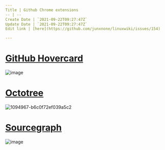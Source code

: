 ```yaml
---
Title | Github Chrome extensions
-- | --
Create Date | `2021-09-22T09:27:47Z`
Update Date | `2021-09-22T09:27:47Z`
Edit link | [here](https://github.com/junxnone/linuxwiki/issues/154)

---
```

# [GitHub Hovercard](https://chrome.google.com/webstore/detail/github-hovercard/mmoahbbnojgkclgceahhakhnccimnplk/related)
![image](https://user-images.githubusercontent.com/2216970/52171346-6edbff80-2796-11e9-8405-a34e78ca271b.png)

# [Octotree](https://chrome.google.com/webstore/detail/octotree/bkhaagjahfmjljalopjnoealnfndnagc)
![1094967-b6c0f72ef039a5c2](https://user-images.githubusercontent.com/2216970/52171344-59ff6c00-2796-11e9-9cbf-adbd98bacc41.gif)

# [Sourcegraph](https://chrome.google.com/webstore/detail/sourcegraph/dgjhfomjieaadpoljlnidmbgkdffpack)
![image](https://user-images.githubusercontent.com/2216970/52171766-84085c80-279d-11e9-8730-a824add78cf4.png)

